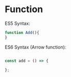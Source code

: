 # Function

ES5 Syntax: 

```js
function Add(){
}
```
ES6 Syntax (Arrow function): 

```js

const add = () => {

};
```
